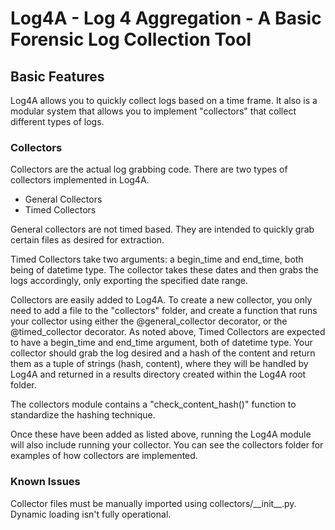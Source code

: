 # Log4A - Log 4 Aggregation - A Basic Forensic Log Collection Tool

## Basic Features
Log4A allows you to quickly collect logs based on a time frame. It also is a modular system that allows you to implement "collectors" that collect different types of logs.

### Collectors
Collectors are the actual log grabbing code. There are two types of collectors implemented in Log4A. 

- General Collectors
- Timed Collectors

General collectors are not timed based. They are intended to quickly grab certain files as desired for extraction.

Timed Collectors take two arguments: a begin_time and end_time, both being of datetime type. The collector takes these dates and then grabs the logs accordingly, only exporting the specified date range.

Collectors are easily added to Log4A. To create a new collector, you only need to add a file to the "collectors" folder, and create a function that runs your collector using either the @general_collector decorator, or the @timed_collector decorator. As noted above, Timed Collectors are expected to have a begin_time and end_time argument, both of datetime type. Your collector should grab the log desired and a hash of the content and return them as a tuple of strings (hash, content), where they will be handled by Log4A and returned in a results directory created within the Log4A root folder.

The collectors module contains a "check_content_hash()" function to standardize the hashing technique.

Once these have been added as listed above, running the Log4A module will also include running your collector. You can see the collectors folder for examples of how collectors are implemented.

### Known Issues
Collector files must be manually imported using collectors/\_\_init\_\_.py. Dynamic loading isn't fully operational.
